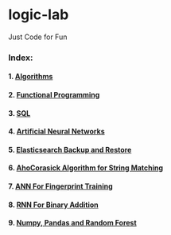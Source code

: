# logic-lab
Just Code for Fun

### Index:
#### 1. [Algorithms](https://github.com/shams-sam/logic-lab/tree/master/Algorithms)
#### 2. [Functional Programming](https://github.com/shams-sam/logic-lab/tree/master/FunctionalProgramming)
#### 3. [SQL](https://github.com/shams-sam/logic-lab/tree/master/SQL)
#### 4. [Artificial Neural Networks](https://github.com/shams-sam/logic-lab/tree/master/ANN)
#### 5. [Elasticsearch Backup and Restore](https://github.com/shams-sam/logic-lab/tree/master/ElasticsearchBackupAndRestore)
#### 6. [AhoCorasick Algorithm for String Matching](https://github.com/shams-sam/logic-lab/tree/master/AhoCorasick)
#### 7. [ANN For Fingerprint Training](https://github.com/shams-sam/logic-lab/tree/master/ANNForFingerprint)
#### 8. [RNN For Binary Addition](https://github.com/shams-sam/logic-lab/tree/master/RNNForBinaryAddition)
#### 9. [Numpy, Pandas and Random Forest](https://github.com/shams-sam/logic-lab/tree/master/NumpyAndPandasTutorial)
